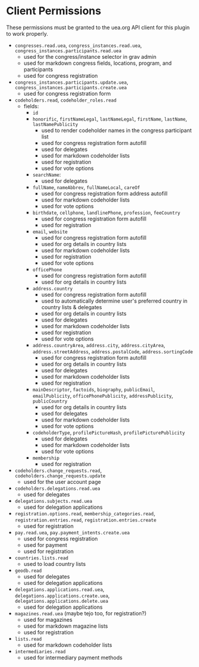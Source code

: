 # Client Permissions
These permissions must be granted to the uea.org API client for this plugin to work properly.

- `congresses.read.uea`, `congress_instances.read.uea`, `congress_instances.participants.read.uea`
    - used for the congress/instance selector in grav admin
    - used for markdown congress fields, locations, program, and participants
    - used for congress registration
- `congress_instances.participants.update.uea`, `congress_instances.participants.create.uea`
    - used for congress registration form
- `codeholders.read`, `codeholder_roles.read`
    - fields:
        - `id`
        - `honorific`, `firstNameLegal`, `lastNameLegal`, `firstName`, `lastName`, `lastNamePublicity`
            - used to render codeholder names in the congress participant list
            - used for congress registration form autofill
            - used for delegates
            - used for markdown codeholder lists
            - used for registration
            - used for vote options
        - `searchName`:
            - used for delegates
        - `fullName`, `nameAbbrev`, `fullNameLocal`, `careOf`
            - used for congress registration form address autofill
            - used for markdown codeholder lists
            - used for vote options
        - `birthdate`, `cellphone`, `landlinePhone`, `profession`, `feeCountry`
            - used for congress registration form autofill
            - used for registration
        - `email`, `website`
            - used for congress registration form autofill
            - used for org details in country lists
            - used for markdown codeholder lists
            - used for registration
            - used for vote options
        - `officePhone`
            - used for congress registration form autofill
            - used for org details in country lists
        - `address.country`
            - used for congress registration form autofill
            - used to automatically determine user's preferred country in country lists & delegates
            - used for org details in country lists
            - used for delegates
            - used for markdown codeholder lists
            - used for registration
            - used for vote options
        - `address.countryArea`, `address.city`, `address.cityArea`, `address.streetAddress`, `address.postalCode`, `address.sortingCode`
            - used for congress registration form autofill
            - used for org details in country lists
            - used for delegates
            - used for markdown codeholder lists
            - used for registration
        - `mainDescriptor`, `factoids`, `biography`, `publicEmail`, `emailPublicity`, `officePhonePublicity`, `addressPublicity`, `publicCountry`
            - used for org details in country lists
            - used for delegates
            - used for markdown codeholder lists
            - used for vote options
        - `codeholderType`, `profilePictureHash`, `profilePicturePublicity`
            - used for delegates
            - used for markdown codeholder lists
            - used for vote options
        - `membership`
            - used for registration
- `codeholders.change_requests.read`, `codeholders.change_requests.update`
    - used for the user account page
- `codeholders.delegations.read.uea`
    - used for delegates
- `delegations.subjects.read.uea`
    - used for delegation applications
- `registration.options.read`, `membership_categories.read`, `registration.entries.read`, `registration.entries.create`
    - used for registration
- `pay.read.uea`, `pay.payment_intents.create.uea`
    - used for congress registration
    - used for payment
    - used for registration
- `countries.lists.read`
    - used to load country lists
- `geodb.read`
    - used for delegates
    - used for delegation applications
- `delegations.applications.read.uea`, `delegations.applications.create.uea`, `delegations.applications.delete.uea`
    - used for delegation applications
- `magazines.read.uea` (maybe tejo too, for registration?)
    - used for magazines
    - used for markdown magazine lists
    - used for registration
- `lists.read`
    - used for markdown codeholder lists
- `intermediaries.read`
    - used for intermediary payment methods
